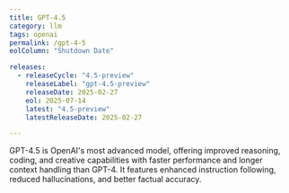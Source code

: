 ```yaml
---
title: GPT-4.5
category: llm
tags: openai
permalink: /gpt-4-5
eolColumn: "Shutdown Date"

releases:
  - releaseCycle: "4.5-preview"
    releaseLabel: "gpt-4.5-preview"
    releaseDate: 2025-02-27
    eol: 2025-07-14
    latest: "4.5-preview"
    latestReleaseDate: 2025-02-27

---
```

GPT-4.5 is OpenAI's most advanced model, offering improved reasoning, coding, and creative capabilities with faster performance and longer context handling than GPT-4. It features enhanced instruction following, reduced hallucinations, and better factual accuracy.
